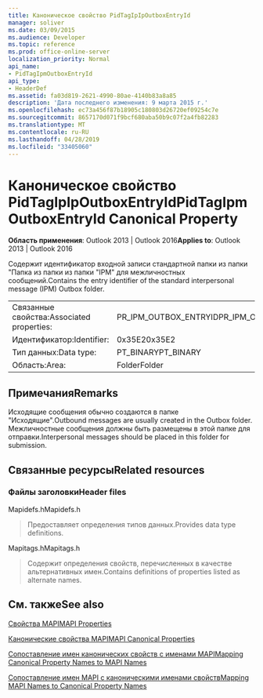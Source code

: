 ```yaml
---
title: Каноническое свойство PidTagIpIpOutboxEntryId
manager: soliver
ms.date: 03/09/2015
ms.audience: Developer
ms.topic: reference
ms.prod: office-online-server
localization_priority: Normal
api_name:
- PidTagIpmOutboxEntryId
api_type:
- HeaderDef
ms.assetid: fa03d819-2621-4990-80ae-4140b83a8a85
description: 'Дата последнего изменения: 9 марта 2015 г.'
ms.openlocfilehash: ec73a456f87b18905c180803d26720ef09254c7e
ms.sourcegitcommit: 8657170d071f9bcf680aba50b9c07f2a4fb82283
ms.translationtype: MT
ms.contentlocale: ru-RU
ms.lasthandoff: 04/28/2019
ms.locfileid: "33405060"
---
```

# <a name="pidtagipmoutboxentryid-canonical-property"></a><span data-ttu-id="0396b-103">Каноническое свойство PidTagIpIpOutboxEntryId</span><span class="sxs-lookup"><span data-stu-id="0396b-103">PidTagIpmOutboxEntryId Canonical Property</span></span>

  
  
<span data-ttu-id="0396b-104">**Область применения**: Outlook 2013 | Outlook 2016</span><span class="sxs-lookup"><span data-stu-id="0396b-104">**Applies to**: Outlook 2013 | Outlook 2016</span></span> 
  
<span data-ttu-id="0396b-105">Содержит идентификатор входной записи стандартной папки из папки "Папка из папки из папки "IPM" для межличностных сообщений.</span><span class="sxs-lookup"><span data-stu-id="0396b-105">Contains the entry identifier of the standard interpersonal message (IPM) Outbox folder.</span></span> 
  
|||
|:-----|:-----|
|<span data-ttu-id="0396b-106">Связанные свойства:</span><span class="sxs-lookup"><span data-stu-id="0396b-106">Associated properties:</span></span>  <br/> |<span data-ttu-id="0396b-107">PR_IPM_OUTBOX_ENTRYID</span><span class="sxs-lookup"><span data-stu-id="0396b-107">PR_IPM_OUTBOX_ENTRYID</span></span>  <br/> |
|<span data-ttu-id="0396b-108">Идентификатор:</span><span class="sxs-lookup"><span data-stu-id="0396b-108">Identifier:</span></span>  <br/> |<span data-ttu-id="0396b-109">0x35E2</span><span class="sxs-lookup"><span data-stu-id="0396b-109">0x35E2</span></span>  <br/> |
|<span data-ttu-id="0396b-110">Тип данных:</span><span class="sxs-lookup"><span data-stu-id="0396b-110">Data type:</span></span>  <br/> |<span data-ttu-id="0396b-111">PT_BINARY</span><span class="sxs-lookup"><span data-stu-id="0396b-111">PT_BINARY</span></span>  <br/> |
|<span data-ttu-id="0396b-112">Область:</span><span class="sxs-lookup"><span data-stu-id="0396b-112">Area:</span></span>  <br/> |<span data-ttu-id="0396b-113">Folder</span><span class="sxs-lookup"><span data-stu-id="0396b-113">Folder</span></span>  <br/> |
   
## <a name="remarks"></a><span data-ttu-id="0396b-114">Примечания</span><span class="sxs-lookup"><span data-stu-id="0396b-114">Remarks</span></span>

<span data-ttu-id="0396b-115">Исходящие сообщения обычно создаются в папке "Исходящие".</span><span class="sxs-lookup"><span data-stu-id="0396b-115">Outbound messages are usually created in the Outbox folder.</span></span> <span data-ttu-id="0396b-116">Межличностные сообщения должны быть размещены в этой папке для отправки.</span><span class="sxs-lookup"><span data-stu-id="0396b-116">Interpersonal messages should be placed in this folder for submission.</span></span> 
  
## <a name="related-resources"></a><span data-ttu-id="0396b-117">Связанные ресурсы</span><span class="sxs-lookup"><span data-stu-id="0396b-117">Related resources</span></span>

### <a name="header-files"></a><span data-ttu-id="0396b-118">Файлы заголовки</span><span class="sxs-lookup"><span data-stu-id="0396b-118">Header files</span></span>

<span data-ttu-id="0396b-119">Mapidefs.h</span><span class="sxs-lookup"><span data-stu-id="0396b-119">Mapidefs.h</span></span>
  
> <span data-ttu-id="0396b-120">Предоставляет определения типов данных.</span><span class="sxs-lookup"><span data-stu-id="0396b-120">Provides data type definitions.</span></span>
    
<span data-ttu-id="0396b-121">Mapitags.h</span><span class="sxs-lookup"><span data-stu-id="0396b-121">Mapitags.h</span></span>
  
> <span data-ttu-id="0396b-122">Содержит определения свойств, перечисленных в качестве альтернативных имен.</span><span class="sxs-lookup"><span data-stu-id="0396b-122">Contains definitions of properties listed as alternate names.</span></span>
    
## <a name="see-also"></a><span data-ttu-id="0396b-123">См. также</span><span class="sxs-lookup"><span data-stu-id="0396b-123">See also</span></span>



[<span data-ttu-id="0396b-124">Свойства MAPI</span><span class="sxs-lookup"><span data-stu-id="0396b-124">MAPI Properties</span></span>](mapi-properties.md)
  
[<span data-ttu-id="0396b-125">Канонические свойства MAPI</span><span class="sxs-lookup"><span data-stu-id="0396b-125">MAPI Canonical Properties</span></span>](mapi-canonical-properties.md)
  
[<span data-ttu-id="0396b-126">Сопоставление имен канонических свойств с именами MAPI</span><span class="sxs-lookup"><span data-stu-id="0396b-126">Mapping Canonical Property Names to MAPI Names</span></span>](mapping-canonical-property-names-to-mapi-names.md)
  
[<span data-ttu-id="0396b-127">Сопоставление имен MAPI с каноническими именами свойств</span><span class="sxs-lookup"><span data-stu-id="0396b-127">Mapping MAPI Names to Canonical Property Names</span></span>](mapping-mapi-names-to-canonical-property-names.md)

